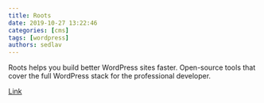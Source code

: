 ```yaml
---
title: Roots 
date: 2019-10-27 13:22:46
categories: [cms]
tags: [wordpress]
authors: sedlav
---
```


Roots helps you build better WordPress sites faster. Open-source tools that cover the full WordPress stack for the professional developer.

[Link](https://roots.io/)
